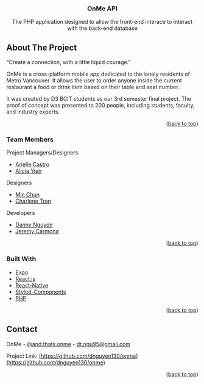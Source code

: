 <div align="center">
<h3 align="center">OnMe API</h3>

  <p align="center">
    The PHP application designed to allow the front-end interace to interact with the back-end database
</div>



<!-- ABOUT THE PROJECT -->
## About The Project

"Create a connection, with a little liquid courage."

OnMe is a cross-platform mobile app dedicated to the lonely residents of Metro Vancouver. It allows the user to order anyone inside the current restaurant a food or drink item based on their table and seat number.

It was created by D3 BCIT students as our 3rd semester final project. The proof of concept was presented to 200 people, including students, faculty, and industry experts.

<p align="right">(<a href="#top">back to top</a>)</p>


### Team Members

Project Managers/Designers

* [Arielle Castro](https://github.com/ariellecastro)
* [Alicia Yien](https://github.com/aliciayien)

Designers

* [Min Chun](https://github.com/chuncaso90)
* [Charlene Tran](https://github.com/CharleneTran)

Developers

* [Danny Nguyen](https://github.com/dnguyen130)
* [Jeremy Carmona](https://github.com/JeremyCarmona3)





<p align="right">(<a href="#top">back to top</a>)</p>

### Built With

* [Expo](https://expo.dev/)
* [React.js](https://reactjs.org/)
* [React-Native](https://reactnative.dev/)
* [Styled-Components](https://styled-components.com/)
* [PHP](https://www.php.net/)

<p align="right">(<a href="#top">back to top</a>)</p>



## Contact

OnMe - [@and.thats.onme](https://www.instagram.com/and.thats.onme/) - dt.ngu95@gmail.com

Project Link: [https://github.com/dnguyen130/onme](https://github.com/dnguyen130/onme)

<p align="right">(<a href="#top">back to top</a>)</p>
